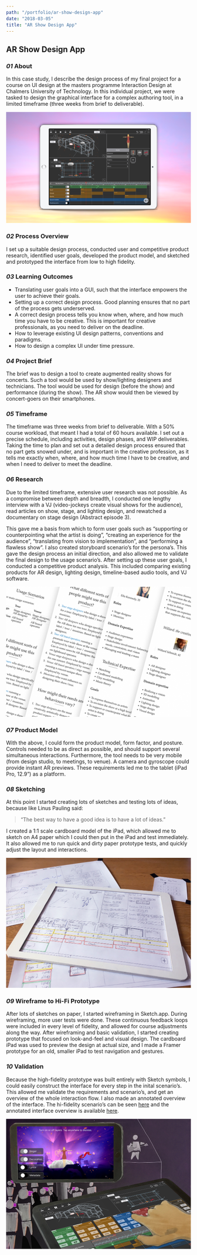 ```yaml
---
path: "/portfolio/ar-show-design-app"
date: "2018-03-05"
title: "AR Show Design App"
---
```


## AR Show Design App

### *01* About

In this case study, I describe the design process of my final project for a course on UI design at the masters programme Interaction Design at Chalmers University of Technology. In this individual project, we were tasked to design the graphical interface for a complex authoring tool, in a limited timeframe (three weeks from brief to deliverable).


![AR Show Design App GUI Shown on iPad](./img/ar-show-design-app/ipad.png)

### *02* Process Overview

I set up a suitable design process, conducted user and competitive product research, identified user goals, developed the product model, and sketched and prototyped the interface from low to high fidelity.

### *03* Learning Outcomes

- Translating user goals into a GUI, such that the interface empowers the user to achieve their goals.
- Setting up a correct design process. Good planning ensures that no part of the process gets underserved.
- A correct design process tells you know when, where, and how much time you have to be creative. This is important for creative professionals, as you need to deliver on the deadline.
- How to leverage existing UI design patterns, conventions and paradigms.
- How to design a complex UI under time pressure.

### *04* Project Brief

The brief was to design a tool to create augmented reality shows for concerts. Such a tool would be used by show/lighting designers and technicians. The tool would be used for design (before the show) and performance (during the show). The AR show would then be viewed by concert-goers on their smartphones.

### *05* Timeframe

The timeframe was three weeks from brief to deliverable. With a 50% course workload, that meant I had a total of 60 hours available. I set out a precise schedule, including activities, design phases, and WIP deliverables. Taking the time to plan and set out a detailed design process ensured that no part gets snowed under, and is important in the creative profession, as it tells me exactly when, where, and how much time I have to be creative, and when I need to deliver to meet the deadline.

### *06* Research

Due to the limited timeframe, extensive user research was not possible. As a compromise between depth and breadth, I conducted one lengthy interview with a VJ (video-jockeys create visual shows for the audience), read articles on show, stage, and lighting design, and rewatched a documentary on stage design (Abstract episode 3).

This gave me a basis from which to form user goals such as “supporting or counterpointing what the artist is doing”, “creating an experience for the audience”, “translating from vision to implementation”, and “performing a flawless show”. I also created storyboard scenario’s for the persona’s. This gave the design process an initial direction, and also allowed me to validate the final design to the usage scenario’s. After setting up these user goals, I conducted a competitive product analysis. This included comparing existing products for AR design, lighting design, timeline-based audio tools, and VJ software.

![Excerpts of research documents.](./img/ar-show-design-app/research.png)

### *07* Product Model

With the above, I could form the product model, form factor, and posture. Controls needed to be as direct as possible, and should support several simultaneous interactions. Furthermore, the tool needs to be very mobile (from design studio, to meetings, to venue). A camera and gyroscope could provide instant AR previews. These requirements led me to the tablet (iPad Pro, 12.9”) as a platform.

### *08* Sketching

At this point I started creating lots of sketches and testing lots of ideas, because like Linus Pauling said:

<blockquote>“The best way to have a good idea is to have a lot of ideas.”</blockquote>

I created a 1:1 scale cardboard model of the iPad, which allowed me to sketch on A4 paper which I could then put in the iPad and test immediately. It also allowed me to run quick and dirty paper prototype tests, and quickly adjust the layout and interactions.

![Interface sketches inside cardboard cutout of iPad.](./img/ar-show-design-app/cardboard-ipad.jpg)

### *09* Wireframe to Hi-Fi Prototype

After lots of sketches on paper, I started wireframing in Sketch.app. During wireframing, more user tests were done. These continuous feedback loops were included in every level of fidelity, and allowed for course adjustments along the way. After wireframing and basic validation, I started creating prototype that focused on look-and-feel and visual design. The cardboard iPad was used to preview the design at actual size, and I made a Framer prototype for an old, smaller iPad to test navigation and gestures.

### *10* Validation

Because the high-fidelity prototype was built entirely with Sketch symbols, I could easily construct the interface for every step in the inital scenario’s. This allowed me validate the requirements and scenario’s, and get an overview of the whole interaction flow. I also made an annotated overview of the interface. The hi-fidelity scenario’s can be seen <a href="#">here</a> and the annotated interface overview is available <a href="#">here</a>.

![Interface sketches inside cardboard cutout of iPad.](./img/ar-show-design-app/sketch.jpg)